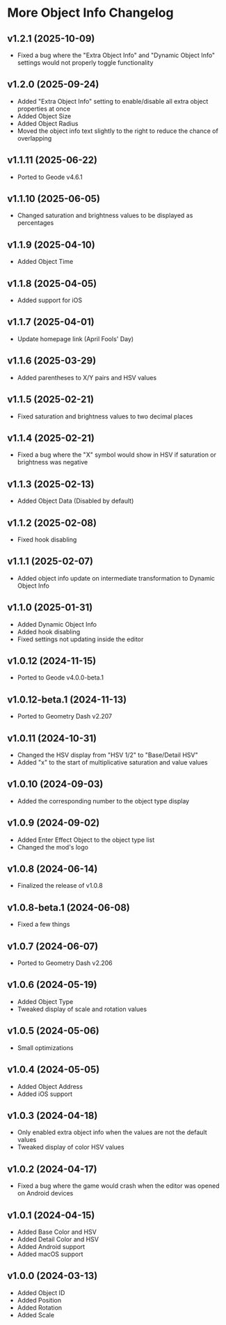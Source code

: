 # More Object Info Changelog
## v1.2.1 (2025-10-09)
- Fixed a bug where the "Extra Object Info" and "Dynamic Object Info" settings would not properly toggle functionality

## v1.2.0 (2025-09-24)
- Added "Extra Object Info" setting to enable/disable all extra object properties at once
- Added Object Size
- Added Object Radius
- Moved the object info text slightly to the right to reduce the chance of overlapping

## v1.1.11 (2025-06-22)
- Ported to Geode v4.6.1

## v1.1.10 (2025-06-05)
- Changed saturation and brightness values to be displayed as percentages

## v1.1.9 (2025-04-10)
- Added Object Time

## v1.1.8 (2025-04-05)
- Added support for iOS

## v1.1.7 (2025-04-01)
- Update homepage link (April Fools' Day)

## v1.1.6 (2025-03-29)
- Added parentheses to X/Y pairs and HSV values

## v1.1.5 (2025-02-21)
- Fixed saturation and brightness values to two decimal places

## v1.1.4 (2025-02-21)
- Fixed a bug where the "X" symbol would show in HSV if saturation or brightness was negative

## v1.1.3 (2025-02-13)
- Added Object Data (Disabled by default)

## v1.1.2 (2025-02-08)
- Fixed hook disabling

## v1.1.1 (2025-02-07)
- Added object info update on intermediate transformation to Dynamic Object Info

## v1.1.0 (2025-01-31)
- Added Dynamic Object Info
- Added hook disabling
- Fixed settings not updating inside the editor

## v1.0.12 (2024-11-15)
- Ported to Geode v4.0.0-beta.1

## v1.0.12-beta.1 (2024-11-13)
- Ported to Geometry Dash v2.207

## v1.0.11 (2024-10-31)
- Changed the HSV display from "HSV 1/2" to "Base/Detail HSV"
- Added "x" to the start of multiplicative saturation and value values

## v1.0.10 (2024-09-03)
- Added the corresponding number to the object type display

## v1.0.9 (2024-09-02)
- Added Enter Effect Object to the object type list
- Changed the mod's logo

## v1.0.8 (2024-06-14)
- Finalized the release of v1.0.8

## v1.0.8-beta.1 (2024-06-08)
- Fixed a few things

## v1.0.7 (2024-06-07)
- Ported to Geometry Dash v2.206

## v1.0.6 (2024-05-19)
- Added Object Type
- Tweaked display of scale and rotation values

## v1.0.5 (2024-05-06)
- Small optimizations

## v1.0.4 (2024-05-05)
- Added Object Address
- Added iOS support

## v1.0.3 (2024-04-18)
- Only enabled extra object info when the values are not the default values
- Tweaked display of color HSV values

## v1.0.2 (2024-04-17)
- Fixed a bug where the game would crash when the editor was opened on Android devices

## v1.0.1 (2024-04-15)
- Added Base Color and HSV
- Added Detail Color and HSV
- Added Android support
- Added macOS support

## v1.0.0 (2024-03-13)
- Added Object ID
- Added Position
- Added Rotation
- Added Scale
